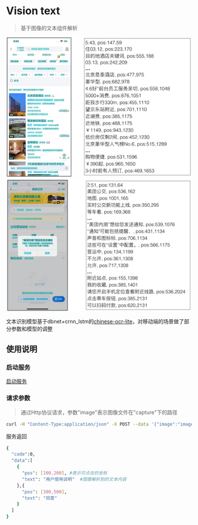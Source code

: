 # Vision text

> 基于图像的文本组件解析


<img width="600" src="../image/vision_text_1.png"/>

<img width="600" src="../image/vision_text_2.png"/>

文本识别模型基于dbnet+crnn_lstm的[chinese-ocr-lite](https://github.com/ouyanghuiyu/chineseocr_lite)，对移动端的场景做了部分参数和模型的调整


## 使用说明

### 启动服务

 [启动服务](container_service.md)

### 请求参数

> 通过Http协议请求，参数"image"表示图像文件在"capture"下的路径
```bash
curl -H "Content-Type:application/json" -X POST --data '{"image":"image_1.png"}' http://localhost:9092/vision/text
```
服务返回
```bash
{
  "code":0, 
  "data":[
    {
      "pos": [100,200], #表示可点击的坐标
      "text": "用户使用说明"  #图像解析到的文本内容
    },{
      "pos": [300,500],
      "text": "同意"
    }
  ]
}
```
